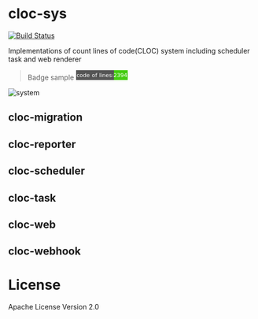 # cloc-sys
[![Build Status](https://travis-ci.org/0of/cloc-sys.svg?branch=master)](https://travis-ci.org/0of/cloc-sys)

Implementations of count lines of code(CLOC) system including scheduler task and web renderer

> Badge sample ![sample](/doc/res/sample_badge.png)

![system](/doc/res/cloc_sys.png)

## cloc-migration
## cloc-reporter
## cloc-scheduler
## cloc-task
## cloc-web
## cloc-webhook

# License
  Apache License Version 2.0
